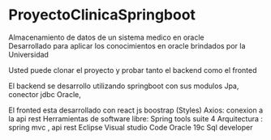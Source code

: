 # ProyectoClinicaSpringboot
Almacenamiento de datos de un sistema medico en oracle  
Desarrollado para aplicar los conocimientos en oracle brindados por la Universidad

Usted puede clonar el proyecto y probar tanto el backend como el fronted

El backend se desarrollo utilizando springboot con sus modulos Jpa, conector jdbc Oracle,

El fronted esta desarrollado con react js
boostrap (Styles)
Axios: conexion a la api rest 
Herramientas de software libre:
Spring tools suite 4
Arquitectura : spring mvc , api rest
Eclipse
Visual studio Code
Oracle 19c
Sql developer




